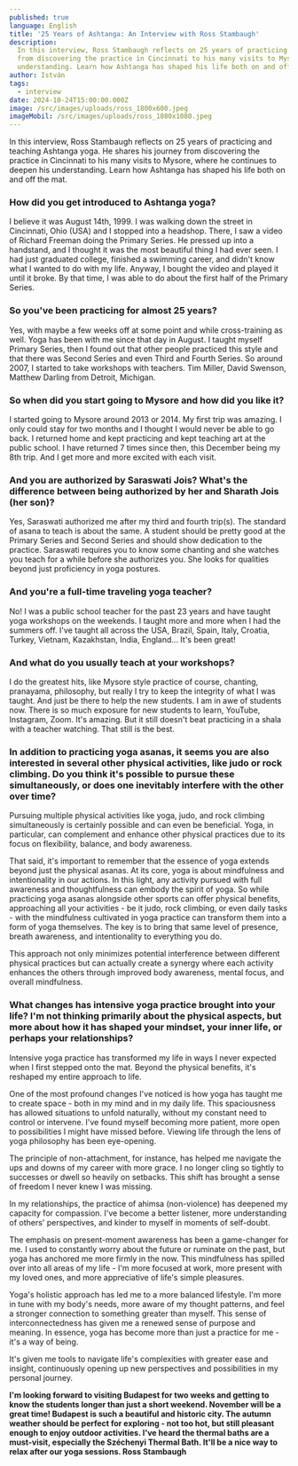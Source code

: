 ```yaml
---
published: true
language: English
title: '25 Years of Ashtanga: An Interview with Ross Stambaugh'
description:
  In this interview, Ross Stambaugh reflects on 25 years of practicing and teaching Ashtanga yoga. He shares his journey
  from discovering the practice in Cincinnati to his many visits to Mysore, where he continues to deepen his
  understanding. Learn how Ashtanga has shaped his life both on and off the mat.
author: István
tags:
  - interview
date: 2024-10-24T15:00:00.000Z
image: /src/images/uploads/ross_1800x600.jpeg
imageMobil: /src/images/uploads/ross_1080x1080.jpeg
---
```


In this interview, Ross Stambaugh reflects on 25 years of practicing and teaching Ashtanga yoga. He shares his journey
from discovering the practice in Cincinnati to his many visits to Mysore, where he continues to deepen his
understanding. Learn how Ashtanga has shaped his life both on and off the mat.

### How did you get introduced to Ashtanga yoga?

I believe it was August 14th, 1999. I was walking down the street in Cincinnati, Ohio (USA) and I stopped into a
headshop. There, I saw a video of Richard Freeman doing the Primary Series. He pressed up into a handstand, and I
thought it was the most beautiful thing I had ever seen. I had just graduated college, finished a swimming career, and
didn't know what I wanted to do with my life. Anyway, I bought the video and played it until it broke. By that time, I
was able to do about the first half of the Primary Series.

### So you've been practicing for almost 25 years?

Yes, with maybe a few weeks off at some point and while cross-training as well. Yoga has been with me since that day in
August. I taught myself Primary Series, then I found out that other people practiced this style and that there was
Second Series and even Third and Fourth Series. So around 2007, I started to take workshops with teachers. Tim Miller,
David Swenson, Matthew Darling from Detroit, Michigan.

### So when did you start going to Mysore and how did you like it?

I started going to Mysore around 2013 or 2014. My first trip was amazing. I only could stay for two months and I thought
I would never be able to go back. I returned home and kept practicing and kept teaching art at the public school. I have
returned 7 times since then, this December being my 8th trip. And I get more and more excited with each visit.

### And you are authorized by Saraswati Jois? What's the difference between being authorized by her and Sharath Jois (her son)?

Yes, Saraswati authorized me after my third and fourth trip(s). The standard of asana to teach is about the same. A
student should be pretty good at the Primary Series and Second Series and should show dedication to the practice.
Saraswati requires you to know some chanting and she watches you teach for a while before she authorizes you. She looks
for qualities beyond just proficiency in yoga postures.

### And you're a full-time traveling yoga teacher?

No! I was a public school teacher for the past 23 years and have taught yoga workshops on the weekends. I taught more
and more when I had the summers off. I've taught all across the USA, Brazil, Spain, Italy, Croatia, Turkey, Vietnam,
Kazakhstan, India, England... It's been great!

### And what do you usually teach at your workshops?

I do the greatest hits, like Mysore style practice of course, chanting, pranayama, philosophy, but really I try to keep
the integrity of what I was taught. And just be there to help the new students. I am in awe of students now. There is so
much exposure for new students to learn, YouTube, Instagram, Zoom. It's amazing. But it still doesn't beat practicing in
a shala with a teacher watching. That still is the best.

### In addition to practicing yoga asanas, it seems you are also interested in several other physical activities, like judo or rock climbing. Do you think it's possible to pursue these simultaneously, or does one inevitably interfere with the other over time?

Pursuing multiple physical activities like yoga, judo, and rock climbing simultaneously is certainly possible and can
even be beneficial. Yoga, in particular, can complement and enhance other physical practices due to its focus on
flexibility, balance, and body awareness.

That said, it's important to remember that the essence of yoga extends beyond just the physical asanas. At its core,
yoga is about mindfulness and intentionality in our actions. In this light, any activity pursued with full awareness and
thoughtfulness can embody the spirit of yoga. So while practicing yoga asanas alongside other sports can offer physical
benefits, approaching all your activities - be it judo, rock climbing, or even daily tasks - with the mindfulness
cultivated in yoga practice can transform them into a form of yoga themselves. The key is to bring that same level of
presence, breath awareness, and intentionality to everything you do.

This approach not only minimizes potential interference between different physical practices but can actually create a
synergy where each activity enhances the others through improved body awareness, mental focus, and overall mindfulness.

### What changes has intensive yoga practice brought into your life? I'm not thinking primarily about the physical aspects, but more about how it has shaped your mindset, your inner life, or perhaps your relationships?

Intensive yoga practice has transformed my life in ways I never expected when I first stepped onto the mat. Beyond the
physical benefits, it's reshaped my entire approach to life.

One of the most profound changes I've noticed is how yoga has taught me to create space - both in my mind and in my
daily life. This spaciousness has allowed situations to unfold naturally, without my constant need to control or
intervene. I've found myself becoming more patient, more open to possibilities I might have missed before. Viewing life
through the lens of yoga philosophy has been eye-opening.

The principle of non-attachment, for instance, has helped me navigate the ups and downs of my career with more grace. I
no longer cling so tightly to successes or dwell so heavily on setbacks. This shift has brought a sense of freedom I
never knew I was missing.

In my relationships, the practice of ahimsa (non-violence) has deepened my capacity for compassion. I've become a better
listener, more understanding of others' perspectives, and kinder to myself in moments of self-doubt.

The emphasis on present-moment awareness has been a game-changer for me. I used to constantly worry about the future or
ruminate on the past, but yoga has anchored me more firmly in the now. This mindfulness has spilled over into all areas
of my life - I'm more focused at work, more present with my loved ones, and more appreciative of life's simple
pleasures.

Yoga's holistic approach has led me to a more balanced lifestyle. I'm more in tune with my body's needs, more aware of
my thought patterns, and feel a stronger connection to something greater than myself. This sense of interconnectedness
has given me a renewed sense of purpose and meaning. In essence, yoga has become more than just a practice for me - it's
a way of being.

It's given me tools to navigate life's complexities with greater ease and insight, continuously opening up new
perspectives and possibilities in my personal journey.

**I'm looking forward to visiting Budapest for two weeks and getting to know the students longer than just a short
weekend. November will be a great time! Budapest is such a beautiful and historic city. The autumn weather should be
perfect for exploring - not too hot, but still pleasant enough to enjoy outdoor activities. I've heard the thermal baths
are a must-visit, especially the Széchenyi Thermal Bath. It'll be a nice way to relax after our yoga sessions. Ross
Stambaugh**
